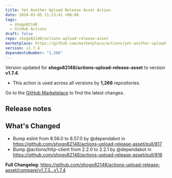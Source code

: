 ```yaml
---
title: Yet Another Upload Release Asset Action
date: 2024-03-05 11:23:41 +00:00
tags:
  - shogo82148
  - GitHub Actions
draft: false
repo: shogo82148/actions-upload-release-asset
marketplace: https://github.com/marketplace/actions/yet-another-upload-release-asset-action
version: v1.7.4
dependentsNumber: "1,266"
---
```



Version updated for **shogo82148/actions-upload-release-asset** to version **v1.7.4**.
- This action is used across all versions by **1,266** repositories.

Go to the [GitHub Marketplace](https://github.com/marketplace/actions/yet-another-upload-release-asset-action) to find the latest changes.

## Release notes

## What's Changed
* Bump eslint from 8.56.0 to 8.57.0 by @dependabot in https://github.com/shogo82148/actions-upload-release-asset/pull/817
* Bump @actions/http-client from 2.2.0 to 2.2.1 by @dependabot in https://github.com/shogo82148/actions-upload-release-asset/pull/818


**Full Changelog**: https://github.com/shogo82148/actions-upload-release-asset/compare/v1.7.3...v1.7.4
